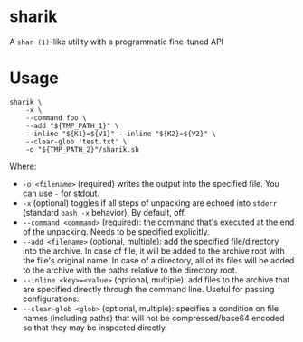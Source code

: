 # sharik
 A `shar (1)`-like utility with a programmatic fine-tuned API

# Usage
```
sharik \
    -x \
    --command foo \
    --add "${TMP_PATH_1}" \
    --inline "${K1}=${V1}" --inline "${K2}=${V2}" \
    --clear-glob 'test.txt' \
    -o "${TMP_PATH_2}"/sharik.sh
```

Where:
* `-o <filename>` (required) writes the output into the specified file. You can use `-` for stdout.
* `-x` (optional) toggles if all steps of unpacking are echoed into `stderr` (standard `bash -x` behavior). By default, off.
* `--command <command>` (required): the command that's executed at the end of the unpacking. Needs to be specified explicitly.
* `--add <filename>` (optional, multiple): add the specified file/directory into the archive.
   In case of file, it will be added to the archive root with the file's original name. In case of a directory, all of its files will be added to the archive with the paths relative to the directory root.
* `--inline <key>=<value>` (optional, multiple): add files to the archive that are specified directly through the command line. Useful for passing configurations.
* `--clear-glob <glob>` (optional, multiple): specifies a condition on file names (including paths) that will not be compressed/base64 encoded so that they may be inspected directly.